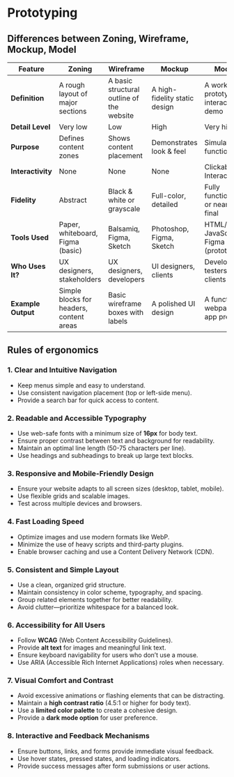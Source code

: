 # Prototyping

## Differences between Zoning, Wireframe, Mockup, Model

| Feature       | Zoning                          | Wireframe                     | Mockup                          | Model                           |
|--------------|--------------------------------|------------------------------|--------------------------------|--------------------------------|
| **Definition** | A rough layout of major sections | A basic structural outline of the website | A high-fidelity static design | A working prototype or interactive demo |
| **Detail Level** | Very low                      | Low                          | High                           | Very high                      |
| **Purpose**    | Defines content zones         | Shows content placement      | Demonstrates look & feel       | Simulates functionality        |
| **Interactivity** | None                        | None                          | None                           | Clickable / Interactive        |
| **Fidelity**   | Abstract                      | Black & white or grayscale   | Full-color, detailed           | Fully functional or near-final |
| **Tools Used** | Paper, whiteboard, Figma (basic) | Balsamiq, Figma, Sketch     | Photoshop, Figma, Sketch      | HTML/CSS, JavaScript, Figma (prototype) |
| **Who Uses It?** | UX designers, stakeholders  | UX designers, developers     | UI designers, clients          | Developers, testers, clients  |
| **Example Output** | Simple blocks for headers, content areas | Basic wireframe boxes with labels | A polished UI design | A functional webpage or app preview |

## Rules of ergonomics

### 1. **Clear and Intuitive Navigation**

- Keep menus simple and easy to understand.
- Use consistent navigation placement (top or left-side menu).
- Provide a search bar for quick access to content.

### 2. **Readable and Accessible Typography**

- Use web-safe fonts with a minimum size of **16px** for body text.
- Ensure proper contrast between text and background for readability.
- Maintain an optimal line length (50-75 characters per line).
- Use headings and subheadings to break up large text blocks.

### 3. **Responsive and Mobile-Friendly Design**

- Ensure your website adapts to all screen sizes (desktop, tablet, mobile).
- Use flexible grids and scalable images.
- Test across multiple devices and browsers.

### 4. **Fast Loading Speed**

- Optimize images and use modern formats like WebP.
- Minimize the use of heavy scripts and third-party plugins.
- Enable browser caching and use a Content Delivery Network (CDN).

### 5. **Consistent and Simple Layout**

- Use a clean, organized grid structure.
- Maintain consistency in color scheme, typography, and spacing.
- Group related elements together for better readability.
- Avoid clutter—prioritize whitespace for a balanced look.

### 6. **Accessibility for All Users**

- Follow **WCAG** (Web Content Accessibility Guidelines).
- Provide **alt text** for images and meaningful link text.
- Ensure keyboard navigability for users who don’t use a mouse.
- Use ARIA (Accessible Rich Internet Applications) roles when necessary.

### 7. **Visual Comfort and Contrast**

- Avoid excessive animations or flashing elements that can be distracting.
- Maintain a **high contrast ratio** (4.5:1 or higher for body text).
- Use a **limited color palette** to create a cohesive design.
- Provide a **dark mode option** for user preference.

### 8. **Interactive and Feedback Mechanisms**

- Ensure buttons, links, and forms provide immediate visual feedback.
- Use hover states, pressed states, and loading indicators.
- Provide success messages after form submissions or user actions.

